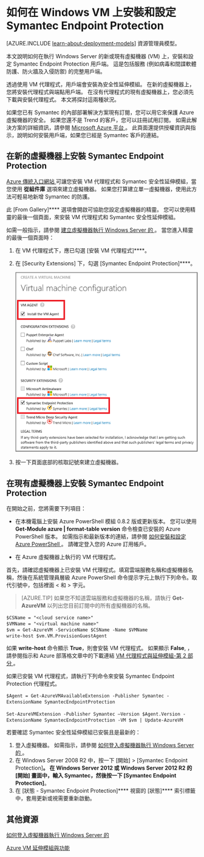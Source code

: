 <properties
    pageTitle="在 VM 上安裝 Symantec Endpoint Protection | Microsoft Azure"
    description="了解如何在以傳統部署模型所建立新的或現有的 Azure VM 上安裝和設定 Symantec Endpoint Protection 安全性延伸模組。"
    services="virtual-machines"
    documentationCenter=""
    authors="dsk-2015"
    manager="timlt"
    editor=""
    tags="azure-service-management"/>

<tags
    ms.service="virtual-machines"
    ms.workload="infrastructure-services"
    ms.tgt_pltfrm="vm-multiple"
    ms.devlang="na"
    ms.topic="article"
    ms.date="10/14/2015"
    ms.author="dkshir"/>


# 如何在 Windows VM 上安裝和設定 Symantec Endpoint Protection

[AZURE.INCLUDE [learn-about-deployment-models](../../includes/learn-about-deployment-models-classic-include.md)] 資源管理員模型。


本文說明如何在執行 Windows Server 的新或現有虛擬機器 (VM) 上，安裝和設定 Symantec Endpoint Protection 用戶端。 這是包括服務 (例如病毒和間諜軟體防護、防火牆及入侵防禦) 的完整用戶端。

透過使用 VM 代理程式，用戶端會安裝為安全性延伸模組。 在新的虛擬機器上，您將安裝代理程式與端點用戶端。 在沒有代理程式的現有虛擬機器上，您必須先下載與安裝代理程式。 本文將探討這兩種狀況。

如果您已有 Symantec 的內部部署解決方案現有訂閱，您可以用它來保護 Azure 虛擬機器的安全。 如果您還不是 Trend 的客戶，您可以註冊試用訂閱。 如需此解決方案的詳細資訊，請參閱 [Microsoft Azure 平台 ][symantec]。 此頁面還提供授權資訊與指示，說明如何安裝用戶端，如果您已經是 Symantec 客戶的連結。

## 在新的虛擬機器上安裝 Symantec Endpoint Protection

[Azure 傳統入口網站 ][portal] 可讓您安裝 VM 代理程式和 Symantec 安全性延伸模組，當您使用 **從組件庫** 選項來建立虛擬機器。 如果您打算建立單一虛擬機器，使用此方法可輕易地新增 Symantec 的防護。

此 [From Gallery]**** 選項會開啟可協助您設定虛擬機器的精靈。 您可以使用精靈的最後一個頁面，來安裝 VM 代理程式和 Symantec 安全性延伸模組。

如需一般指示，請參閱 [建立虛擬機器執行 Windows Server 的 ][create]。 當您進入精靈的最後一個頁面時：

1.  在 VM 代理程式下，應已勾選 [安裝 VM 代理程式]****。

2.  在 [Security Extensions] 下，勾選 [Symantec Endpoint Protection]****。

    ![Install the VM Agent and the Endpoint Protection Client](./media/virtual-machines-install-symantec/InstallVMAgentandSymantec.png)

3.  按一下頁面底部的核取記號來建立虛擬機器。

## 在現有虛擬機器上安裝 Symantec Endpoint Protection

在開始之前，您將需要下列項目：

- 在本機電腦上安裝 Azure PowerShell 模組 0.8.2 版或更新版本。 您可以使用 **Get-Module azure | format-table version** 命令檢查已安裝的 Azure PowerShell 版本。 如需指示和最新版本的連結，請參閱 [如何安裝和設定 Azure PowerShell ][ps]。 請確定登入您的 Azure 訂用帳戶。

- 在 Azure 虛擬機器上執行的 VM 代理程式。

首先，請確認虛擬機器上已安裝 VM 代理程式。填寫雲端服務名稱和虛擬機器名稱，然後在系統管理員層級 Azure PowerShell 命令提示字元上執行下列命令。取代引號中，包括裡面 < 和 > 字元。
> [AZURE.TIP] 如果您不知道雲端服務和虛擬機器的名稱，請執行 **Get-AzureVM** 以列出您目前訂閱中的所有虛擬機器的名稱。

    $CSName = "<cloud service name>"
    $VMName = "<virtual machine name>"
    $vm = Get-AzureVM -ServiceName $CSName -Name $VMName
    write-host $vm.VM.ProvisionGuestAgent

如果 **write-host** 命令顯示 **True**，則會安裝 VM 代理程式。 如果顯示 **False**, ，請參閱指示和 Azure 部落格文章中的下載連結 [VM 代理程式與延伸模組-第 2 部分 ][agent]。

如果已安裝 VM 代理程式，請執行下列命令來安裝 Symantec Endpoint Protection 代理程式。

    $Agent = Get-AzureVMAvailableExtension -Publisher Symantec -ExtensionName SymantecEndpointProtection
    
    Set-AzureVMExtension -Publisher Symantec –Version $Agent.Version -ExtensionName SymantecEndpointProtection -VM $vm | Update-AzureVM

若要確認 Symantec 安全性延伸模組已安裝且是最新的：

1.  登入虛擬機器。 如需指示，請參閱 [如何登入虛擬機器執行 Windows Server 的 ][logon]。
2.  在 Windows Server 2008 R2 中，按一下 [開始] > [Symantec Endpoint Protection]****。 在 Windows Server 2012 或 Windows Server 2012 R2 的 [開始] 畫面中，輸入 **Symantec**，然後按一下 [Symantec Endpoint Protection]****。
3.  在 [狀態 - Symantec Endpoint Protection]**** 視窗的 [狀態]**** 索引標籤中，套用更新或視需要重新啟動。

## 其他資源

[如何登入虛擬機器執行 Windows Server 的 ][logon]

[Azure VM 延伸模組與功能 ][ext]




[symantec]: http://go.microsoft.com/fwlink/p/?LinkId=403942 
[portal]: http://manage.windowsazure.com 
[create]: virtual-machines-windows-tutorial-classic-portal.md 
[ps]: ../powershell-install-configure.md 
[agent]: http://go.microsoft.com/fwlink/p/?LinkId=403947 
[logon]: virtual-machines-log-on-windows-server.md 
[ext]: http://go.microsoft.com/fwlink/p/?linkid=390493 

